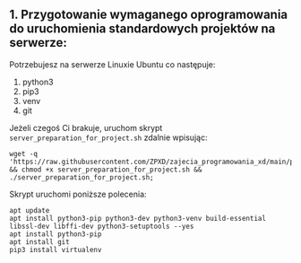 ## 1. Przygotowanie wymaganego oprogramowania do uruchomienia standardowych projektów na serwerze:

Potrzebujesz na serwerze Linuxie Ubuntu co następuje: 
1. python3
2. pip3 
3. venv
4. git
 
Jeżeli czegoś Ci brakuje, uruchom skrypt `server_preparation_for_project.sh` zdalnie wpisując:
```
wget -q 'https://raw.githubusercontent.com/ZPXD/zajecia_programowania_xd/main/przydatne/server_preparation_for_project.sh' && chmod +x server_preparation_for_project.sh && ./server_preparation_for_project.sh;
```

Skrypt uruchomi poniższe polecenia:
```
apt update
apt install python3-pip python3-dev python3-venv build-essential libssl-dev libffi-dev python3-setuptools --yes
apt install python3-pip
apt install git
pip3 install virtualenv 
```
